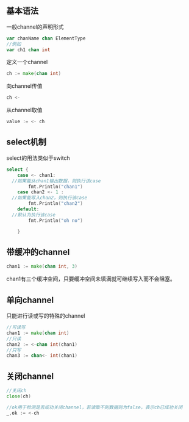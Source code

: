 ## 基本语法

一般channel的声明形式

```go
var chanName chan ElementType
//例如
var ch1 chan int
```

定义一个channel

```go
ch := make(chan int)
```

向channel传值

```go
ch <-
```

从channel取值

```go
value := <- ch
```



## select机制

select的用法类似于switch

```go
select {
	case <- chan1:
  //如果能从chan1输出数据，则执行该case
		fmt.Println("chan1")
	case chan2 <- 1 :
  //如果能写入chan2，则执行该case
		fmt.Println("chan2")
	default:
  //默认为执行该case
		fmt.Println("oh no")

	}
```



## 带缓冲的channel

```go
chan1 := make(chan int, 3)
```

chan1有三个缓冲空间，只要缓冲空间未填满就可继续写入而不会阻塞。



## 单向channel

只能进行读或写的特殊的channel

```go
//可读写
chan1 := make(chan int)
//只读
chan2 := <-chan int(chan1)
//只写
chan3 := chan<- int(chan1)
```



## 关闭channel

```go
//关闭ch
close(ch)

//ok用于检测是否成功关闭channel，若读取不到数据则为false，表示ch已成功关闭
_,ok := <-ch

```